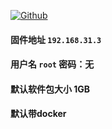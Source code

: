 [![Github](https://img.shields.io/badge/Release文件可在国内加速站下载-FC7C0D?logo=github&logoColor=fff&labelColor=000&style=for-the-badge)](https://wkdaily.cpolar.top/archives/1) 
#### 固件地址 `192.168.31.3`
#### 用户名 `root` 密码：无
#### 默认软件包大小 1GB 
#### 默认带docker
